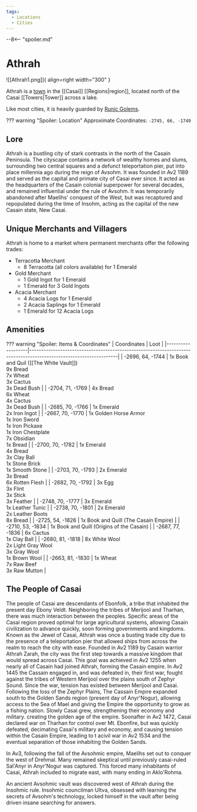 ```yaml
---
tags:
  - Locations
  - Cities
---
```


--8<-- "spoiler.md"

# Athrah

![[Athrah1.png]]{ align=right width="300" }

Athrah is a [town](/Settlements) in the [[Casai]] [[Regions|region]], located north of the Casai [[Towers|Tower]] across a lake.

Like most cities, it is heavily guarded by [Runic Golems](https://minecraft.fandom.com/Iron_Golem). 

??? warning "Spoiler: Location"
    Approximate Coordinates: `-2745, 66, -1749`
	
## Lore

Athrah is a bustling city of stark contrasts in the north of the Casain Peninsula. The cityscape contains a network of wealthy homes and slums, surrounding two central squares and a defunct teleportation pier, put into place millennia ago during the reign of Avsohm. It was founded in Av2 1189 and served as the capital and primate city of Casai ever since. It acted as the headquarters of the Casain colonial superpower for several decades, and remained influential under the rule of Avsohm. It was temporarily abandoned after Maelihs' conquest of the West, but was recaptured and repopulated during the time of Insohm, acting as the capital of the new Casain state, New Casai.

## Unique Merchants and Villagers

Athrah is home to a market where permanent merchants offer the following trades:

* Terracotta Merchant
	* 8 Terracotta (all colors available) for 1 Emerald
* Gold Merchant
	* 1 Gold Ingot for 1 Emerald
	* 1 Emerald for 3 Gold Ingots
* Acacia Merchant
	* 4 Acacia Logs for 1 Emerald
	* 2 Acacia Saplings for 1 Emerald
	* 1 Emerald for 12 Acacia Logs
	
## Amenities

??? warning "Spoiler: Items & Coordinates"
    | Coordinates       | Loot                                                                                                              |
    |-------------------|-------------------------------------------------------------------------------------------------------------------|
    | -2696, 64, -1744  | 1x Book and Quil ([[The White Vault]]) <br>9x Bread <br>7x Wheat <br>3x Cactus <br>3x Dead Bush                       |
    | -2704, 71, -1769  | 4x Bread <br>6x Wheat <br>4x Cactus <br>3x Dead Bush                                                              |
    | -2685, 70, -1766  | 1x Emerald <br>2x Iron Ingot                                                                                      |
    | -2667, 70, -1770  | 1x Golden Horse Armor <br>1x Iron Sword <br>1x Iron Pickaxe <br>1x Iron Chestplate <br>7x Obsidian <br>1x Bread   |
    | -2700, 70, -1782  | 1x Emerald <br>4x Bread <br>3x Clay Ball <br>1x Stone Brick <br>1x Smooth Stone                                   |
    | -2703, 70, -1793  | 2x Emerald <br>3x Bread <br>6x Rotten Flesh                                                                       |
    | -2682, 70, -1792  | 3x Egg <br>3x Flint <br>3x Stick <br>3x Feather                                                                   |
    | -2748, 70, -1777  | 3x Emerald <br>1x Leather Tunic                                                                                   |
    | -2738, 70, -1801  | 2x Emerald <br>2x Leather Boots <br>8x Bread                                                                      |
    | -2725, 54, -1826  | 1x Book and Quill (The Casain Empire)                                                                             |
    | -2710, 53, -1834  | 1x Book and Quill (Origins of the Casain)                                                                         |
    | -2687, 77, -1836  | 6x Cactus <br>1x Clay Ball                                                                                        |
    | -2680, 81, -1818  | 8x White Wool <br>2x Light Gray Wool <br>3x Gray Wool <br>1x Brown Wool                                           |
    | -2663, 81, -1830  | 1x Wheat <br>7x Raw Beef <br>3x Raw Mutton                                                                        |
	
## The People of Casai

The people of Casai are descendants of Ebonfolk, a tribe that inhabited the present day Ebony Veldt. Neighboring the tribes of Merijool and Tharhan, there was much interaction between the peoples. Specific areas of the Casai region proved optimal for large agricultural systems, allowing Casain civilization to advance quickly, soon forming governments and kingdoms. Known as the Jewel of Casai, Athrah was once a busting trade city due to the presence of a teleportation pier that allowed ships from across the realm to reach the city with ease. Founded in Av2 1189 by Casain warrior Athrah Zarah, the city was the first step towards a massive kingdom that would spread across Casai. This goal was achieved in Av2 1255 when nearly all of Casain had joined Athrah, forming the Casain empire. In Av2 1445 the Cassain engaged in, and was defeated in, their first war, fought against the tribes of Western Merijool over the plains south of Zephyr Sound. Since the war, tension has existed between Merijool and Casai. Following the loss of the Zephyr Plains, The Cassain Empire expanded south to the Golden Sands region (present day of Anyr'Nogur), allowing access to the Sea of Mael and giving the Empire the opportunity to grow as a fishing nation. Slowly Casai grew, strengthening their economy and military. creating the golden age of the empire. Soonafter in Av2 1472, Casai declared war on Tharhan for control over Mt. Ebonfire, but was quickly defeated, decimating Casai's military and economy, and causing tension within the Casain Empire, leading to t acivil war in Av2 1534 and the eventual separation of those inhabiting the Golden Sands.

In Av3, following the fall of the Avsohmic empire, Maelihs set out to conquer the west of Drehmal. Many remained skeptical until previously casai-ruled Sal'Anyr in Anyr'Nogur was captured. This forced many inhabitants of Casai, Athrah included to migrate east, with many ending in Aklo'Rohma.

An ancient Avsohmic vault was discovered west of Athrah during the Insohmic rule. Insohmic councilman Ultva, obsessed with learning the secrets of Avsohm's technology, locked himself in the vault after being driven insane searching for answers. 